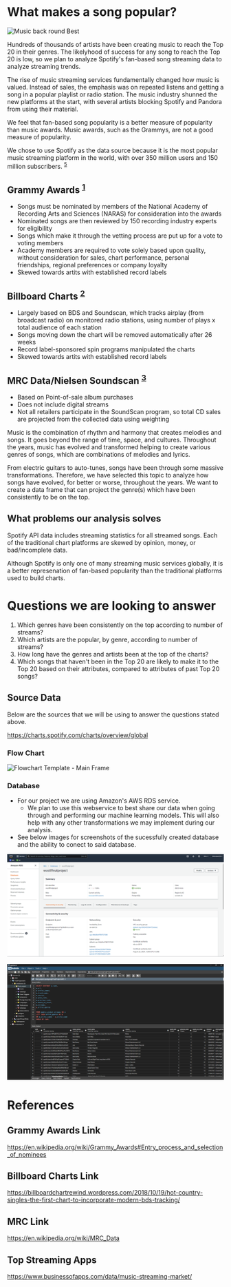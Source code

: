 # What makes a song popular?

![Music back round Best](https://user-images.githubusercontent.com/97486216/180366857-01c76bba-445e-469f-b123-70bef6e8782e.jpg)

Hundreds of thousands of artists have been creating music to reach the Top 20 in their genres. The likelyhood of success for any song to reach the Top 20 is low, so we plan to analyze Spotify's fan-based song streaming data to analyze streaming trends. 

The rise of music streaming services fundamentally changed how music is valued. Instead of sales, the emphasis was on repeated listens and getting a song in a popular playlist or radio station. The music industry shunned the new platforms at the start, with several artists blocking Spotify and Pandora from using their material.

We feel that fan-based song popularity is a better measure of popularity than music awards. Music awards, such as the Grammys, are not a good measure of popularity.

We chose to use Spotify as the data source because it is the most popular music streaming platform in the world, with over 350 million users and 150 million subscribers. <sup>[5](#top-streaming-apps)</sup>

## Grammy Awards 	<sup>[1](#grammy-awards-link)</sup>
- Songs must be nominated by members of the National Academy of Recording Arts and Sciences (NARAS) for consideration into the awards
- Nominated songs are then reviewed by 150 recording industry experts for eligibility
- Songs which make it through the vetting process are put up for a vote to voting members
- Academy members are required to vote solely based upon quality, without consideration for sales, chart performance, personal friendships, regional preferences or company loyalty
- Skewed towards artits with established record labels

## Billboard Charts <sup>[2](#billboard-charts-link)</sup>
- Largely based on BDS and Soundscan, which tracks airplay (from broadcast radio) on monitored radio stations, using number of plays x total audience of each station
- Songs moving down the chart will be removed automatically after 26 weeks
- Record label-sponsored spin programs manipulated the charts
- Skewed towards artits with established record labels

## MRC Data/Nielsen Soundscan <sup>[3](#mrc-link)</sup>
- Based on Point-of-sale album purchases
- Does not include digital streams
- Not all retailers participate in the SoundScan program, so total CD sales are projected from the collected data using weighting

Music is the combination of rhythm and harmony that creates melodies and songs.
It goes beyond the range of time, space, and cultures. Throughout the years, music has evolved and transformed helping to create various genres of songs, which are combinations of melodies and lyrics. 

From electric guitars to auto-tunes, songs have been through some massive transformations. Therefore, we have selected this topic to analyze how songs have evolved, for better or worse, throughout the years. We want to create a data frame that can project the genre(s) which have been consistently to be on the top.

## What problems our analysis solves

Spotify API data includes streaming statistics for all streamed songs. Each of the traditional chart platforms are skewed by opinion, money, or bad/incomplete data.

Although Spotify is only one of many streaming music services globally, it is a better represenation of fan-based popularity than the traditional platforms used to build charts.


# Questions we are looking to answer 

1. Which genres have been consistently on the top according to number of streams?
2. Which artists are the popular, by genre, according to number of streams?
3. How long have the genres and artists been at the top of the charts?
4. Which songs that haven't been in the Top 20 are likely to make it to the Top 20 based on their attributes, compared to attributes of past Top 20 songs?



## Source Data



Below are the sources that we will be using to answer the questions stated above.

https://charts.spotify.com/charts/overview/global 

### Flow Chart
![Flowchart Template - Main Frame](https://user-images.githubusercontent.com/97486216/180625518-b455c657-8762-4bd9-8033-e78cecdcbbaf.jpg)

### Database
   - For our project we are using Amazon's AWS RDS service.
        - We plan to use this webservice to best share our data when going through and performing our machine learning models.  This will also help with any other transformations we may implement during our analysis.
   - See below images for screenshots of the sucessfully created database and the ability to conect to said database.

![This is an Image](https://github.com/Azykan/Final-Project/blob/main/Resources/AWS_database_view.png)

![This is an Image](https://github.com/Azykan/Final-Project/blob/main/Resources/AWS_database.png)


# References
## Grammy Awards Link
https://en.wikipedia.org/wiki/Grammy_Awards#Entry_process_and_selection_of_nominees
## Billboard Charts Link
https://billboardchartrewind.wordpress.com/2018/10/19/hot-country-singles-the-first-chart-to-incorporate-modern-bds-tracking/
## MRC Link
https://en.wikipedia.org/wiki/MRC_Data
## Top Streaming Apps
https://www.businessofapps.com/data/music-streaming-market/
